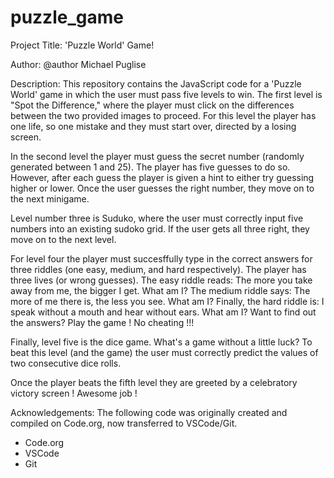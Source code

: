 # puzzle_game

Project Title: 'Puzzle World' Game! 

Author: 
@author Michael Puglise
   
Description:
This repository contains the JavaScript code for a 'Puzzle World' game in which the user must pass five levels to win. The first level is "Spot the
Difference," where the player must click on the differences between the two provided images to proceed. For this level the player has one life, so one
mistake and they must start over, directed by a losing screen.
  
In the second level the player must guess the secret number (randomly generated between 1 and 25). The player has five guesses to do so. However, after
each guess the player is given a hint to either try guessing higher or lower. Once the user guesses the right number, they move on to the next minigame.
  
Level number three is Suduko, where the user must correctly input five numbers into an existing sudoko grid. If the user gets all three right, they move
on to the next level. 

For level four the player must succesffully type in the correct answers for three riddles (one easy, medium, and hard respectively). The player has
three lives (or wrong guesses). The easy riddle reads: The more you take away from me, the bigger I get. What am I? The medium riddle says: 
The more of me there is, the less you see. What am I? Finally, the hard riddle is: I speak without a mouth and hear without ears. What am I? 
Want to find out the answers? Play the game ! No cheating !!!

Finally, level five is the dice game. What's a game without a little luck? To beat this level (and the game) the user must correctly predict
the values of two consecutive dice rolls. 

Once the player beats the fifth level they are greeted by a celebratory victory screen ! Awesome job !
  
Acknowledgements: 
The following code was originally created and compiled on Code.org, now transferred to VSCode/Git.
- Code.org
- VSCode
- Git
